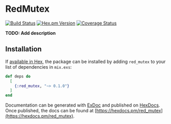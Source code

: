 # RedMutex

[![Build Status](https://travis-ci.com/thiamsantos/red_mutex.svg?token=YJjyZaqiHx6WXGDkrT4y&branch=master)](https://travis-ci.com/thiamsantos/red_mutex)
[![Hex.pm Version](http://img.shields.io/hexpm/v/red_mutex.svg?style=flat)](https://hex.pm/packages/red_mutex)
[![Coverage Status](https://coveralls.io/repos/github/thiamsantos/red_mutex/badge.svg?branch=master)](https://coveralls.io/github/thiamsantos/red_mutex?branch=master)


**TODO: Add description**

## Installation

If [available in Hex](https://hex.pm/docs/publish), the package can be installed
by adding `red_mutex` to your list of dependencies in `mix.exs`:

```elixir
def deps do
  [
    {:red_mutex, "~> 0.1.0"}
  ]
end
```

Documentation can be generated with [ExDoc](https://github.com/elixir-lang/ex_doc)
and published on [HexDocs](https://hexdocs.pm). Once published, the docs can
be found at [https://hexdocs.pm/red_mutex](https://hexdocs.pm/red_mutex).
